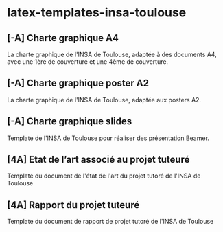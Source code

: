# latex-templates-insa-toulouse

## [-A] Charte graphique A4
La charte graphique de l'INSA de Toulouse, adaptée à des documents A4, avec une 1ère de couverture et une 4ème de couverture.

## [-A] Charte graphique poster A2
La charte graphique de l'INSA de Toulouse, adaptée aux posters A2.

## [-A] Charte graphique slides
Template de l'INSA de Toulouse pour réaliser des présentation Beamer.

## [4A] Etat de l’art associé au projet tuteuré
Template du document de l'état de l'art du projet tutoré de l'INSA de Toulouse 

## [4A] Rapport du projet tuteuré
Template du document de rapport de projet tutoré de l'INSA de Toulouse 
